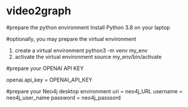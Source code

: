 # video2graph

#prepare the python environment
Install Python 3.8 on your laptop

#optionally, you may prepare the virtual environment
 1. create a virtual environment
python3 -m venv my_env
 2. activate the virtual environment
source my_env/bin/activate

#prepare your OPENAI API KEY

openai.api_key = OPENAI_API_KEY

#prepare your Neo4j desktop environment
uri = neo4j_URL
username = neo4j_user_name
password = neo4j_passsord


